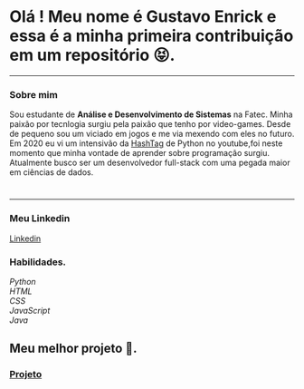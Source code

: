 # Olá ! Meu nome é Gustavo Enrick e essa é a minha primeira contribuição em um repositório 😝.
***
### Sobre mim
Sou estudante de **Análise e Desenvolvimento de Sistemas** na Fatec. Minha paixão por tecnlogia surgiu pela paixão que tenho por video-games. Desde de pequeno sou um viciado em jogos e me via mexendo com eles no futuro.<br>
Em 2020 eu vi um intensivão da [HashTag](https://www.hashtagtreinamentos.com) de Python no youtube,foi neste momento que minha vontade de aprender sobre programação surgiu.<br>
Atualmente busco ser um desenvolvedor full-stack com uma pegada maior em ciências de dados.
#
***
### Meu Linkedin
[Linkedin](https://www.linkedin.com/in/gustavo-enrick-lopes-de-sousa-67b099266/)
### Habilidades.

*Python*<br>
*HTML*<br>
*CSS*<br>
*JavaScript*<br>
*Java*<br>
## Meu melhor projeto 🤘.
### [Projeto](https://github.com/Gustavo-Enrick/Desafio-Dio-POO)